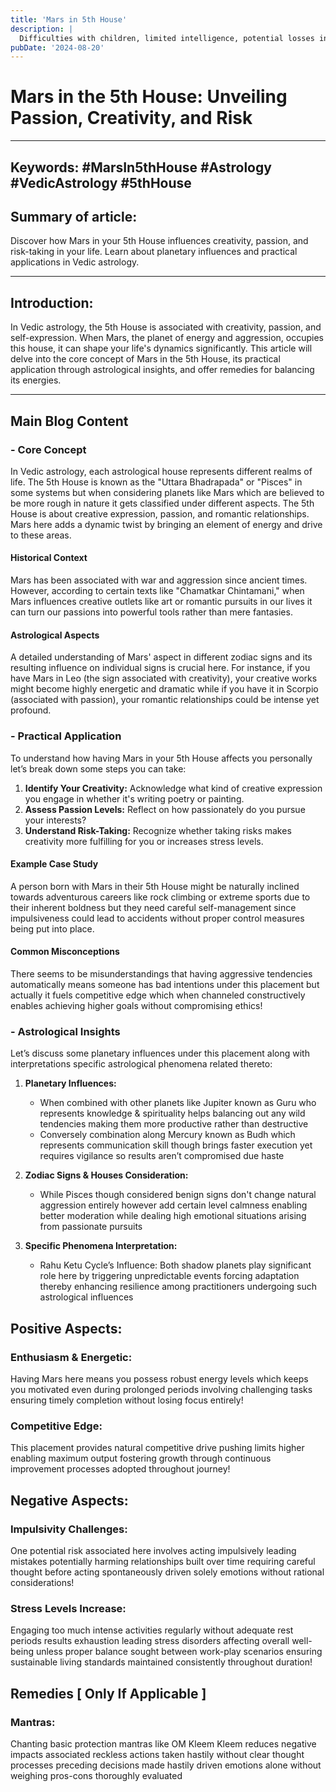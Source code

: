 ```yaml
---
title: 'Mars in 5th House'
description: |
  Difficulties with children, limited intelligence, potential losses in speculation.
pubDate: '2024-08-20'
---
```


# Mars in the 5th House: Unveiling Passion, Creativity, and Risk

---

## Keywords: #MarsIn5thHouse #Astrology #VedicAstrology #5thHouse

## Summary of article:
Discover how Mars in your 5th House influences creativity, passion, and risk-taking in your life. Learn about planetary influences and practical applications in Vedic astrology.

---

## Introduction:
In Vedic astrology, the 5th House is associated with creativity, passion, and self-expression. When Mars, the planet of energy and aggression, occupies this house, it can shape your life's dynamics significantly. This article will delve into the core concept of Mars in the 5th House, its practical application through astrological insights, and offer remedies for balancing its energies.

---

## Main Blog Content

### - Core Concept
In Vedic astrology, each astrological house represents different realms of life. The 5th House is known as the "Uttara Bhadrapada" or "Pisces" in some systems but when considering planets like Mars which are believed to be more rough in nature it gets classified under different aspects. The 5th House is about creative expression, passion, and romantic relationships. Mars here adds a dynamic twist by bringing an element of energy and drive to these areas.

#### Historical Context
Mars has been associated with war and aggression since ancient times. However, according to certain texts like "Chamatkar Chintamani," when Mars influences creative outlets like art or romantic pursuits in our lives it can turn our passions into powerful tools rather than mere fantasies.

#### Astrological Aspects
A detailed understanding of Mars' aspect in different zodiac signs and its resulting influence on individual signs is crucial here. For instance, if you have Mars in Leo (the sign associated with creativity), your creative works might become highly energetic and dramatic while if you have it in Scorpio (associated with passion), your romantic relationships could be intense yet profound.

### - Practical Application
To understand how having Mars in your 5th House affects you personally let’s break down some steps you can take:

1. **Identify Your Creativity:** Acknowledge what kind of creative expression you engage in whether it's writing poetry or painting.
2. **Assess Passion Levels:** Reflect on how passionately do you pursue your interests?
3. **Understand Risk-Taking:** Recognize whether taking risks makes creativity more fulfilling for you or increases stress levels.

#### Example Case Study
A person born with Mars in their 5th House might be naturally inclined towards adventurous careers like rock climbing or extreme sports due to their inherent boldness but they need careful self-management since impulsiveness could lead to accidents without proper control measures being put into place.

#### Common Misconceptions
There seems to be misunderstandings that having aggressive tendencies automatically means someone has bad intentions under this placement but actually it fuels competitive edge which when channeled constructively enables achieving higher goals without compromising ethics!

### - Astrological Insights
Let’s discuss some planetary influences under this placement along with interpretations specific astrological phenomena related thereto:

1. **Planetary Influences:**
   - When combined with other planets like Jupiter known as Guru who represents knowledge & spirituality helps balancing out any wild tendencies making them more productive rather than destructive
   - Conversely combination along Mercury known as Budh which represents communication skill though brings faster execution yet requires vigilance so results aren’t compromised due haste 

2. **Zodiac Signs & Houses Consideration:**
   - While Pisces though considered benign signs don't change natural aggression entirely however add certain level calmness enabling better moderation while dealing high emotional situations arising from passionate pursuits

3. **Specific Phenomena Interpretation:**
   - Rahu Ketu Cycle’s Influence: Both shadow planets play significant role here by triggering unpredictable events forcing adaptation thereby enhancing resilience among practitioners undergoing such astrological influences

## Positive Aspects:

### Enthusiasm & Energetic:
Having Mars here means you possess robust energy levels which keeps you motivated even during prolonged periods involving challenging tasks ensuring timely completion without losing focus entirely!

### Competitive Edge:
This placement provides natural competitive drive pushing limits higher enabling maximum output fostering growth through continuous improvement processes adopted throughout journey!

## Negative Aspects:

### Impulsivity Challenges:
One potential risk associated here involves acting impulsively leading mistakes potentially harming relationships built over time requiring careful thought before acting spontaneously driven solely emotions without rational considerations!

### Stress Levels Increase:
Engaging too much intense activities regularly without adequate rest periods results exhaustion leading stress disorders affecting overall well-being unless proper balance sought between work-play scenarios ensuring sustainable living standards maintained consistently throughout duration!

## Remedies [ Only If Applicable ]

### Mantras:
Chanting basic protection mantras like OM Kleem Kleem reduces negative impacts associated reckless actions taken hastily without clear thought processes preceding decisions made hastily driven emotions alone without weighing pros-cons thoroughly evaluated